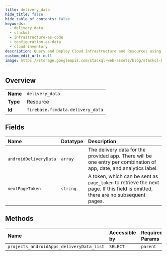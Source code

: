 ```yaml
---
title: delivery_data
hide_title: false
hide_table_of_contents: false
keywords:
  - delivery_data
  - stackql
  - infrastructure-as-code
  - configuration-as-data
  - cloud inventory
description: Query and Deploy Cloud Infrastructure and Resources using SQL
custom_edit_url: null
image: https://storage.googleapis.com/stackql-web-assets/blog/stackql-blog-post-featured-image.png
---
```

  
    

## Overview
<table><tbody>
<tr><td><b>Name</b></td><td><code>delivery_data</code></td></tr>
<tr><td><b>Type</b></td><td>Resource</td></tr>
<tr><td><b>Id</b></td><td><code>firebase.fcmdata.delivery_data</code></td></tr>
</tbody></table>

## Fields
| Name | Datatype | Description |
|:-----|:---------|:------------|
| `androidDeliveryData` | `array` | The delivery data for the provided app. There will be one entry per combination of app, date, and analytics label. |
| `nextPageToken` | `string` | A token, which can be sent as `page_token` to retrieve the next page. If this field is omitted, there are no subsequent pages. |
## Methods
| Name | Accessible by | Required Params |
|:-----|:--------------|:----------------|
| `projects_androidApps_deliveryData_list` | `SELECT` | `parent` |
